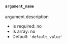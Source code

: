 #### `argument_name`
argument description
* Is required: no
* Is array: no
* Default: `'default_value'`
